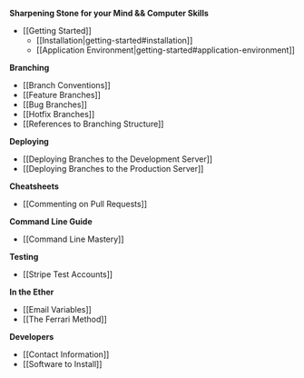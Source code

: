 **Sharpening Stone for your Mind && Computer Skills**
* [[Getting Started]]
  * [[Installation|getting-started#installation]]
  * [[Application Environment|getting-started#application-environment]]

**Branching**
* [[Branch Conventions]]
* [[Feature Branches]]
* [[Bug Branches]]
* [[Hotfix Branches]]
* [[References to Branching Structure]]

**Deploying**
* [[Deploying Branches to the Development Server]]
* [[Deploying Branches to the Production Server]]

**Cheatsheets**
* [[Commenting on Pull Requests]]

**Command Line Guide**
* [[Command Line Mastery]]

**Testing**
* [[Stripe Test Accounts]]

**In the Ether**
* [[Email Variables]]
* [[The Ferrari Method]]

**Developers**
* [[Contact Information]]
* [[Software to Install]]